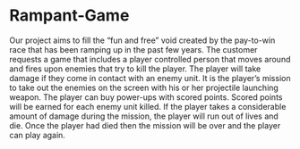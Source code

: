 # Rampant-Game
Our project aims to fill the “fun and free” void created by the pay-to-win race that has been ramping up in the past few years. The customer requests a game that includes a player controlled person that moves around and fires upon enemies that try to kill the player. The player will take damage if they come in contact with an enemy unit. It is the player’s mission to take out the enemies on the screen with his or her projectile launching weapon. The player can buy power-ups with scored points. Scored points will be earned for each enemy unit killed. If the player takes a considerable amount of damage during the mission, the player will run out of lives and die. Once the player had died then the mission will be over and the player can play again.
